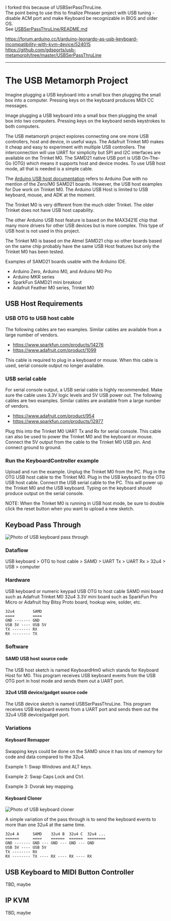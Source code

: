 I forked this because of USBSerPassThruLine.  
The point being to use this to finalize Phraser project with USB tuning - disable ACM port and make Keyboard be recognizable in BIOS and older OS.  
See [USBSerPassThruLine/README.md](USBSerPassThruLine/README.md)

https://forum.arduino.cc/t/arduino-leonardo-as-usb-keyboard-incompatibility-with-kvm-device/524015  
https://github.com/gdsports/usb-metamorph/tree/master/USBSerPassThruLine

---

# The USB Metamorph Project

Imagine plugging a USB keyboard into a small box then plugging
the small box into a computer. Pressing keys on the keyboard produces
MIDI CC messages.

Image plugging  a USB keyboard into a small box then plugging the
small box into two computers. Pressing keys on the keyboard sends
keystrokes to both computers.

The USB metamorph project explores connecting one ore more USB
controllers, host and device, in useful ways. The Adafruit
Trinket M0 makes it cheap and easy to experiment with multiple USB
controllers. The interconnection will use UART for simplicity but SPI
and I2C interfaces are available on the Trinket M0. The SAMD21 native
USB port is USB On-The-Go (OTG) which means it supports host and
device modes. To use USB host mode, all that is needed is a simple
cable.

The [Arduino USB host documentation](https://www.arduino.cc/en/Reference/USBHost)
refers to Arduino Due with no mention of the Zero/M0 SAMD21 boards. However,
the USB host examples for Due work on Trinket M0. The Arduino USB Host is
limited to USB keyboard, mouse, and ADK at the moment.

The Trinket M0 is very different from the much older Trinket. The
older Trinket does not have USB host capability.

The other Arduino USB host feature is based on the MAX3421E chip that
many more drivers for other USB devices but is more complex. This type
of USB host is not used in this project.

The Trinket M0 is based on the Atmel SAMD21 chip so other boards based
on the same chip probably have the same USB Host features but only the
Trinket M0 has been tested.

Examples of SAMD21 boards usable with the Arduino IDE.

* Arduino Zero, Arduino M0, and Arduino M0 Pro
* Arduino MKR series
* SparkFun SAMD21 mini breakout
* Adafruit Feather M0 series, Trinket M0

## USB Host Requirements

### USB OTG to USB host cable

The following cables are two examples. Similar cables are available from a
large number of vendors.

* https://www.sparkfun.com/products/14276
* https://www.adafruit.com/product/1099

This cable is required to plug in a keyboard or mouse. When this cable
is used, serial console output no longer available.

### USB serial cable

For serial console output, a USB serial cable is highly recommended.  Make sure
the cable uses 3.3V logic levels and 5V USB power out. The following cables are
two examples. Similar cables are available from a large number of vendors.

* https://www.adafruit.com/product/954
* https://www.sparkfun.com/products/12977

Plug this into the Trinket M0 UART Tx and Rx for serial console. This
cable can also be used to power the Trinket M0 and the keyboard or mouse.
Connect the 5V output from the cable to the Trinket M0 USB pin. And
connect ground to ground.

### Run the KeyboardController example

Upload and run the example.
Unplug the Trinket M0 from the PC.
Plug in the OTG USB host cable to the Trinket M0.
Plug in the USB keyboard to the OTG USB host cable.
Connect the USB serial cable to the PC. This will power up the Trinket
M0 and the USB keyboard.
Typing on the keyboard should produce output on the serial console.

NOTE: When the Trinket M0 is running in USB host mode, be sure to double click
the reset button when you want to upload a new sketch.


## Keyboad Pass Through

![Photo of USB keyboard pass through](https://github.com/gdsports/usb-metamorph/blob/master/images/usbkbdpassthru.jpg)

### Dataflow

USB keyboard > OTG to host cable > SAMD > UART Tx > UART Rx > 32u4 > USB > computer

### Hardware

USB keyboard or numeric keypad
USB OTG to host cable
SAMD mini board such as Adafruit Trinket M0
32u4 3.3V mini board such as SparkFun Pro Micro or Adafruit Itsy Bitsy
Proto board, hookup wire, solder, etc.

```
32u4        SAMD
====        ====
GND ------- GND
USB 5V ---- USB 5V
TX -------- RX
RX -------- TX
```

### Software

#### SAMD USB host source code

The USB host sketch is named KeyboardHm0 which stands for Keyboard Host for M0.
This program receives USB keyboard events from the USB OTG port in host mode
and sends them out a UART port.

#### 32u4 USB device/gadget source code

The USB device sketch is named USBSerPassThruLine. This program receives USB
keyboard events from a UART port and sends them out the 32u4 USB device/gadget
port.

### Variations

#### Keyboard Remapper

Swapping keys could be done on the SAMD since it has lots of memory for code
and data compared to the 32u4.

Example 1: Swap Windows and ALT keys.

Example 2: Swap Caps Lock and Ctrl.

Example 3: Dvorak key mapping.

#### Keyboard Cloner

![Photo of USB keyboard cloner](https://github.com/gdsports/usb-metamorph/blob/master/images/usbkbdcloner.jpg)

A simple variation of the pass through is to send the keyboard events to more
than one 32u4 at the same time.

```
32u4 A      SAMD    32u4 B  32u4 C  32u4 ...
======      ====    ======  ======  ========
GND ------- GND --- GND --- GND --- GND
USB 5V ---- USB 5V
TX -------- RX
RX -------- TX ---- RX ---- RX ---- RX
```

## USB Keyboard to MIDI Button Controller

TBD, maybe

## IP KVM

TBD, maybe

